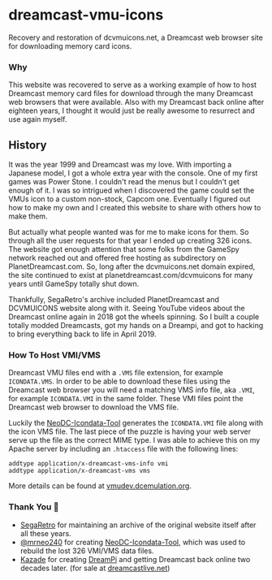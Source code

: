 # dreamcast-vmu-icons
Recovery and restoration of dcvmuicons.net, a Dreamcast web browser site for downloading memory card icons.

### Why
This website was recovered to serve as a working example of how to host Dreamcast memory card files for download through the many Dreamcast web browsers that were available. Also with my Dreamcast back online after eighteen years, I thought it would just be really awesome to resurrect and use again myself.

## History
It was the year 1999 and Dreamcast was my love. With importing a Japanese model, I got a whole extra year with the console. One of my first games was Power Stone. I couldn't read the menus but I couldn't get enough of it. I was so intrigued when I discovered the game could set the VMUs icon to a custom non-stock, Capcom one. Eventually I figured out how to make my own and I created this website to share with others how to make them.

But actually what people wanted was for me to make icons for them. So through all the user requests for that year I ended up creating 326 icons. The website got enough attention that some folks from the GameSpy network reached out and offered free hosting as subdirectory on PlanetDreamcast.com. So, long after the dcvmuicons.net domain expired, the site continued to exist at planetdreamcast.com/dcvmuicons for many years until GameSpy totally shut down.

Thankfully, SegaRetro's archive included PlanetDreamcast and DCVMUICONS website along with it. Seeing YouTube videos about the Dreamcast online again in 2018 got the wheels spinning. So I built a couple totally modded Dreamcasts, got my hands on a Dreampi, and got to hacking to bring everything back to life in April 2019.

### How To Host VMI/VMS
Dreamcast VMU files end with a `.VMS` file extension, for example `ICONDATA.VMS`. In order to be able to download these files using the Dreamcast web browser you will need a matching VMS info file, aka `.VMI`, for example `ICONDATA.VMI` in the same folder. These VMI files point the Dreamcast web browser to download the VMS file.

Luckily the [NeoDC-Icondata-Tool](https://github.com/mrneo240/NeoDC-Icondata-Tool) generates the `ICONDATA.VMI` file along with the icon VMS file. The last piece of the puzzle is having your web server serve up the file as the correct MIME type. I was able to achieve this on my Apache server by including an `.htaccess` file with the following lines:

```
addtype application/x-dreamcast-vms-info vmi
addtype application/x-dreamcast-vms vms
```
More details can be found at [vmudev.dcemulation.org](http://vmudev.dcemulation.org/faq.html#QUESTION6.1.2).

### Thank You 🙏
- [SegaRetro](https://segaretro.org) for maintaining an archive of the original website itself after all these years.
- [@mrneo240](https://github.com/mrneo240) for creating [NeoDC-Icondata-Tool](https://github.com/mrneo240/NeoDC-Icondata-Tool), which was used to rebuild the lost 326 VMI/VMS data files.
- [Kazade](https://github.com/Kazade) for creating [DreamPi](https://github.com/Kazade/Dreampi) and getting Dreamcast back online two decades later.
(for sale at [dreamcastlive.net](https://www.dreamcastlive.net/shop.html))
